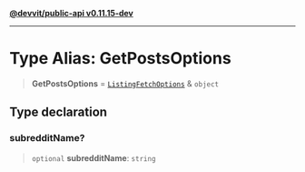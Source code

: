 [**@devvit/public-api v0.11.15-dev**](../../README.md)

---

# Type Alias: GetPostsOptions

> **GetPostsOptions** = [`ListingFetchOptions`](ListingFetchOptions.md) & `object`

## Type declaration

### subredditName?

> `optional` **subredditName**: `string`
